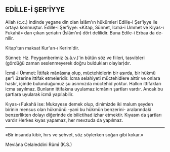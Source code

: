 ## EDİLLE-İ ŞER'İYYE

Allah (c.c.) indinde yegane din olan İslâm'ın hükümleri Edille-i Şer'iyye ile ortaya konmuştur. Edille-i Şer'iyye: «Kitap, Sünnet, İcmâ-i Üm­met ve Kıyas-ı Fukahâ» dan çıkan şeriatın (İs­lâm'ın) dört delilidir. Buna Edile-i Erbaa da de­nilir.

Kitap'tan maksat Kur'an-ı Kerim'dir.

Sünnet: Hz. Peygamberimiz (s.â.v.)'in bütün söz ve fiileri, tasvibleri (gördüğü zaman seslenmeyerek doğru buldukları olaylar)dır.

İcmâ-i Ümmet: İttifak mânâsına olup, müctehidlerin bir asırda, bir hükmü şer'i üzerine ittifak etmeleridir. İcma selahiyeti müctehidlere aittir ve onlara hastır, içinde bulunduğumuz şu asrımızda müctehid yoktur. Halkın ittifakları icma sayılmaz. Bunların ittifakına uyulamaz icmânın şartları vardır. Ancak bu şartlara uyula­rak icmâ yapılabilir.

Kıyas-ı Fukahâ ise: Mukayese demek olup, dinimizde iki malum şeyden birinin mensus olan hükmünü -yani bu hükmün benzerini- arala­rındaki benzerlikten dolayı diğerinde de bilictihad izhar etmektir. Kıyasın da şartları vardır Herkes kıyas yapamaz, her mevzuda da yapılmaz.

***

«Bir insanda kibir, hırs ve şehvet, söz söylerken soğan gibi kokar.»

Mevlâna Celaleddini Rûmî (K.S.)
